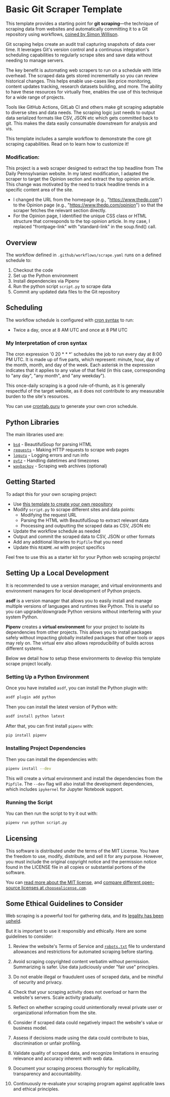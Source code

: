 # Basic Git Scraper Template

This template provides a starting point for **git scraping**—the technique of scraping data from websites and automatically committing it to a Git repository using workflows, [coined by Simon Willison](https://simonwillison.net/2020/Oct/9/git-scraping/).

Git scraping helps create an audit trail capturing snapshots of data over time. It leverages Git's version control and a continuous integration's scheduling capabilities to regularly scrape sites and save data without needing to manage servers.

The key benefit is automating web scrapers to run on a schedule with little overhead. The scraped data gets stored incrementally so you can review historical changes. This helps enable use-cases like price monitoring, content updates tracking, research datasets building, and more. The ability to have these resources for virtually free, enables the use of this technique for a wide range of projects.

Tools like GitHub Actions, GitLab CI and others make git scraping adaptable to diverse sites and data needs. The scraping logic just needs to output data serialized formats like CSV, JSON etc which gets committed back to git. This makes the data easily consumable downstream for analysis and vis.

This template includes a sample workflow to demonstrate the core git scraping capabilities. Read on to learn how to customize it!

### Modification:
This project is a web scraper designed to extract the top headline from The Daily Pennsylvanian website. In my latest modification, I adapted the scraper to target the Opinion section and extract the top opinion article. This change was motivated by the need to track headline trends in a specific content area of the site.
* I changed the URL from the homepage (e.g., "https://www.thedp.com") to the Opinion page (e.g., "https://www.thedp.com/opinion") so that the scraper fetches the relevant section directly.
* For the Opinion page, I identified the unique CSS class or HTML structure that corresponds to the top opinion article. In my case, I replaced "frontpage-link" with "standard-link" in the soup.find() call.

## Overview

The workflow defined in `.github/workflows/scrape.yaml` runs on a defined schedule to:

1. Checkout the code
2. Set up the Python environment
3. Install dependencies via Pipenv
4. Run the python script `script.py` to scrape data
5. Commit any updated data files to the Git repository

## Scheduling

The workflow schedule is configured with [cron syntax](https://docs.github.com/en/actions/using-workflows/events-that-trigger-workflows#schedule) to run:

- Twice a day, once at 8 AM UTC and once at 8 PM UTC

### My Interpretation of cron syntax
The cron expression '0 20 * * *' schedules the job to run every day at 8:00 PM UTC. It is made up of five parts, which represent: minute, hour, day of the month, month, and day of the week. Each asterisk in the expression indicates that it applies to any value of that field (in this case, corresponding to "any day", "any month", and "any weekday").


This once-daily scraping is a good rule-of-thumb, as it is generally respectful of the target website, as it does not contribute to any measurable burden to the site's resources.

You can use [crontab.guru](https://crontab.guru/) to generate your own cron schedule.

## Python Libraries

The main libraries used are:

- [`bs4`](https://www.crummy.com/software/BeautifulSoup/) - BeautifulSoup for parsing HTML
- [`requests`](https://requests.readthedocs.io/en/latest/) - Making HTTP requests to scrape web pages
- [`loguru`](https://github.com/Delgan/loguru) - Logging errors and run info
- [`pytz`](https://github.com/stub42/pytz) - Handling datetimes and timezones  
- [`waybackpy`](https://github.com/akamhy/waybackpy/) - Scraping web archives (optional)

## Getting Started

To adapt this for your own scraping project:

- Use [this template to create your own repository](https://docs.github.com/en/repositories/creating-and-managing-repositories/creating-a-repository-from-a-template#creating-a-repository-from-a-template)
- Modify `script.py` to scrape different sites and data points:
  - Modifying the request URL
  - Parsing the HTML with BeautifulSoup to extract relevant data
  - Processing and outputting the scraped data as CSV, JSON etc
- Update the workflow schedule as needed
- Output and commit the scraped data to CSV, JSON or other formats
- Add any additional libraries to `Pipfile` that you need
- Update this `README.md` with project specifics

Feel free to use this as a starter kit for your Python web scraping projects!

## Setting Up a Local Development

It is recommended to use a version manager, and virtual environments and environment managers for local development of Python projects.

**asdf** is a version manager that allows you to easily install and manage multiple versions of languages and runtimes like Python. This is useful so you can upgrade/downgrade Python versions without interfering with your system Python.

**Pipenv** creates a **virtual environment** for your project to isolate its dependencies from other projects. This allows you to install packages safely without impacting globally installed packages that other tools or apps may rely on. The virtual env also allows reproducibility of builds across different systems.

Below we detail how to setup these environments to develop this template scrape project locally.

### Setting Up a Python Environment

Once you have installed `asdf`, you can install the Python plugin with:

```bash
asdf plugin add python
```

Then you can install the latest version of Python with:

```bash
asdf install python latest
```

After that, you can first install `pipenv` with:

```bash
pip install pipenv
```

### Installing Project Dependencies

Then you can install the dependencies with:

```bash
pipenv install --dev
```

This will create a virtual environment and install the dependencies from the `Pipfile`. The `--dev` flag will also install the development dependencies, which includes `ipykernel` for Jupyter Notebook support.

### Running the Script

You can then run the script to try it out with:

```bash
pipenv run python script.py
```

## Licensing

This software is distributed under the terms of the MIT License. You have the freedom to use, modify, distribute, and sell it for any purpose. However, you must include the original copyright notice and the permission notice found in the LICENSE file in all copies or substantial portions of the software.

You can [read more about the MIT license](https://choosealicense.com/licenses/mit/), and [compare different open-source licenses at `choosealicense.com`](https://choosealicense.com/licenses/).

## Some Ethical Guidelines to Consider

Web scraping is a powerful tool for gathering data, and its [legality has been upheld](https://en.wikipedia.org/wiki/HiQ_Labs_v._LinkedIn).

But it is important to use it responsibly and ethically. Here are some guidelines to consider:

1. Review the website's Terms of Service and [`robots.txt`](https://en.wikipedia.org/wiki/robots.txt) file to understand allowances and restrictions for automated scraping before starting.

2. Avoid scraping copyrighted content verbatim without permission. Summarizing is safer. Use data judiciously under "fair use" principles.

3. Do not enable illegal or fraudulent uses of scraped data, and be mindful of security and privacy.

4. Check that your scraping activity does not overload or harm the website's servers. Scale activity gradually.

5. Reflect on whether scraping could unintentionally reveal private user or organizational information from the site.

6. Consider if scraped data could negatively impact the website's value or business model.

7. Assess if decisions made using the data could contribute to bias, discrimination or unfair profiling.

8. Validate quality of scraped data, and recognize limitations in ensuring relevance and accuracy inherent with web data.  

9. Document your scraping process thoroughly for replicability, transparency and accountability.

10. Continuously re-evaluate your scraping program against applicable laws and ethical principles.
